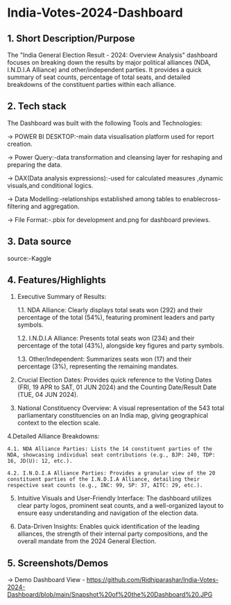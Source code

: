 # India-Votes-2024-Dashboard

## 1. Short Description/Purpose
The "India General Election Result - 2024: Overview Analysis" dashboard focuses on breaking down the results by major political alliances (NDA, I.N.D.I.A Alliance) and other/independent parties. It provides a quick summary of seat counts, percentage of total seats, and detailed breakdowns of the constituent parties within each alliance.

## 2. Tech stack
The Dashboard was built with the following Tools and Technologies:

-> POWER BI DESKTOP:-main data visualisation platform used for report creation.

-> Power Query:-data transformation and cleansing layer for reshaping and preparing the data.

-> DAX(Data analysis expressions):-used for calculated measures ,dynamic visuals,and conditional logics.

-> Data Modelling:-relationships established among tables to enablecross-filtering and aggregation.

-> File Format:-.pbix for development and.png for dashboard previews.

## 3. Data source
source:-Kaggle

## 4. Features/Highlights

1. Executive Summary of Results:

    1.1. NDA Alliance: Clearly displays total seats won (292) and their percentage of the total (54%), featuring prominent leaders and party symbols.

    1.2. I.N.D.I.A Alliance: Presents total seats won (234) and their percentage of the total (43%), alongside key figures and party symbols.

    1.3. Other/Independent: Summarizes seats won (17) and their percentage (3%), representing the remaining mandates.

2. Crucial Election Dates: Provides quick reference to the Voting Dates (FRI, 19 APR to SAT, 01 JUN 2024) and the Counting Date/Result Date (TUE, 04 JUN 2024).

3. National Constituency Overview: A visual representation of the 543 total parliamentary constituencies on an India map, giving geographical context to the election scale.
 
4.Detailed Alliance Breakdowns:

    4.1. NDA Alliance Parties: Lists the 14 constituent parties of the NDA, showcasing individual seat contributions (e.g., BJP: 240, TDP: 16, JD(U): 12, etc.).

    4.2. I.N.D.I.A Alliance Parties: Provides a granular view of the 20 constituent parties of the I.N.D.I.A Alliance, detailing their respective seat counts (e.g., INC: 99, SP: 37, AITC: 29, etc.).

 5. Intuitive Visuals and User-Friendly Interface: The dashboard utilizes clear party logos, prominent seat counts, and a well-organized layout to ensure easy understanding and navigation of the election data.

 6. Data-Driven Insights: Enables quick identification of the leading alliances, the strength of their internal party compositions, and the overall mandate from the 2024 General Election.


## 5. Screenshots/Demos
-> Demo Dashboard View - https://github.com/Ridhiparashar/India-Votes-2024-Dashboard/blob/main/Snapshot%20of%20the%20Dashboard%20.JPG
